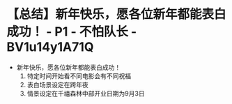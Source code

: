 # 【总结】新年快乐，愿各位新年都能表白成功！ - P1 - 不怕队长 - BV1u14y1A71Q

-   新年快乐，愿各位新年都能表白成功！
    1.  特定时间开始看不同电影会有不同祝福
    2.  表白场景设定在跨年夜
    3.  情景设定在千禧森林中部开业日期为9月3日